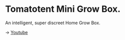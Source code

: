 # Tomatotent Mini Grow Box.

An intelligent, super discreet Home Grow Box. 

-> [Youtube](https://www.youtube.com/channel/UCD5GP1HyjBYer6KlEnlQQVA?sub_confirmation=1)
